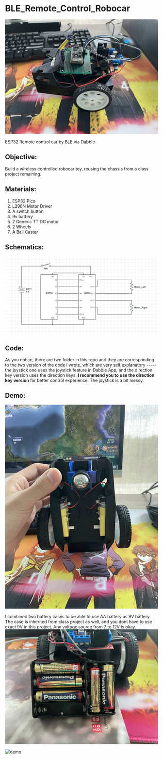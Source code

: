 # BLE_Remote_Control_Robocar

![overview](image/overview.JPG)

ESP32 Remote control car by BLE via Dabble

## Objective: 
Build a wireless controlled robocar toy, reusing the chassis from a class project remaining. 

## Materials:
1.	ESP32 Pico
2.	L298N Motor Driver
3.	A switch button
4.	9v battery
5.	2 Generic TT DC motor
6.	2 Wheels
7.	A Ball Caster

## Schematics:
![schematic](image/schematic.png)

## Code:
As you notice, there are two folder in this repo and they are corresponding to the two version of the code I wrote, which are very self explanatory ----- the joystick one uses the joystick feature in Dabble App, and the direction key version uses the direction keys. **I recommend you to use the direction key version** for better control experience. The joystick is a bit messy. 

## Demo: 
![bot](image/bottom.JPG)

I combined two battery cases to be able to use AA battery as 9V battery. The case is inherited from class project as well, and you dont have to use exact 9V in this project. Any voltage source from 7 to 12V is okay. 
![battery](image/battery.JPG)

![demo](image/demo.gif)
